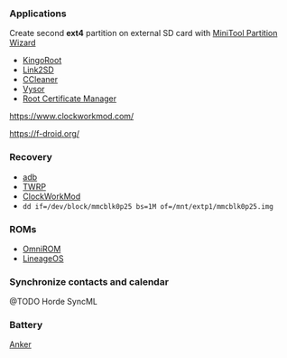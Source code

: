 ### Applications

Create second **ext4** partition on external SD card with
[MiniTool Partition Wizard](https://www.partitionwizard.com/free-partition-manager.html)

- [KingoRoot](https://root-apk.kingoapp.com/)
- [Link2SD](https://play.google.com/store/apps/details?id=com.buak.Link2SD)
- [CCleaner](https://play.google.com/store/apps/details?id=com.piriform.ccleaner)
- [Vysor](https://chrome.google.com/webstore/detail/vysor/gidgenkbbabolejbgbpnhbimgjbffefm)
- [Root Certificate Manager](https://play.google.com/store/apps/details?id=net.jolivier.cert.Importer)

https://www.clockworkmod.com/

https://f-droid.org/

### Recovery

- [adb](https://wiki.lineageos.org/adb_fastboot_guide.html#on-windows)
- [TWRP](https://twrp.me/Devices/)
- [ClockWorkMod](https://theunlockr.com/2014/02/27/install-clockworkmod-recovery-samsung-galaxy-xcover-2-gt-s7710/)
- `dd if=/dev/block/mmcblk0p25 bs=1M of=/mnt/extp1/mmcblk0p25.img`

### ROMs

- [OmniROM](https://dl.omnirom.org/)
- [LineageOS](https://download.lineageos.org/)

### Synchronize contacts and calendar

@TODO Horde SyncML

### Battery

[Anker](https://www.anker.com/de/products/219/291/Zusatzakkus-mit-kolossaler-Kapazit%C3%A4t)
